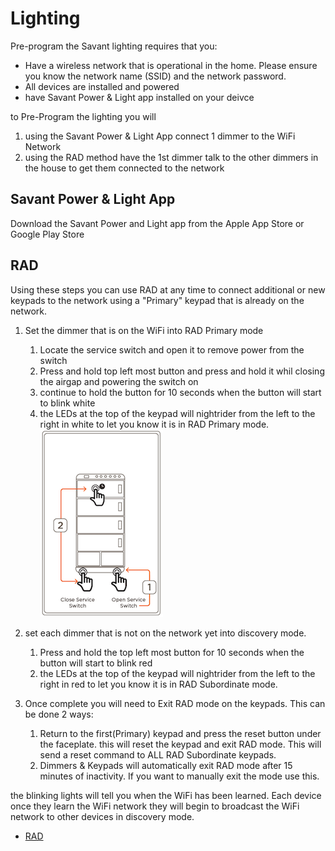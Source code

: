 # Lighting
Pre-program the Savant lighting requires that you:

* Have a wireless network that is operational in the home.  Please ensure you know the network name (SSID) and the network password.
* All devices are installed and powered
* have Savant Power & Light app installed on your deivce

to Pre-Program the lighting you will

1. using the Savant Power & Light App connect 1 dimmer to the WiFi Network
1. using the RAD method have the 1st dimmer talk to the other dimmers in the house to get them connected to the network

## Savant Power & Light App
Download the Savant Power and Light app from the Apple App Store or Google Play Store

## RAD
Using these steps you can use RAD at any time to connect additional or new keypads to the network using a "Primary" keypad that is already on the network.

1. Set the dimmer that is on the WiFi into RAD Primary mode
    1. Locate the service switch and open it to remove power from the switch
    1. Press and hold top left most button and press and hold it whil closing the airgap and powering the switch on
    1. continue to hold the button for 10 seconds when the button will start to blink white
    1. the LEDs at the top of the keypad will nightrider from the left to the right in white to let you know it is in RAD Primary mode.
![](/img/radprimary.png)

1. set each dimmer that is not on the network yet into discovery mode.
    1. Press and hold the top left most button for 10 seconds when the button will start to blink red
    1. the LEDs at the top of the keypad will nightrider from the left to the right in red to let you know it is in RAD Subordinate mode.

1. Once complete you will need to Exit RAD mode on the keypads. This can be done 2 ways:
    1. Return to the first(Primary) keypad and press the reset button under the faceplate.  this will reset the keypad and exit RAD mode.  This will send a reset command to ALL RAD Subordinate keypads.
	1. Dimmers & Keypads will automatically exit RAD mode after 15 minutes of inactivity.  If you want to manually exit the mode use this.

the blinking lights will tell you when the WiFi has been learned.  Each device once they learn the WiFi network they will begin to broadcast the WiFi network to other devices in discovery mode.

* [RAD](/content/RAD.pdf)
